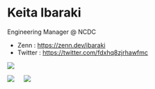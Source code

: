 # Keita Ibaraki

Engineering Manager @ NCDC 

- Zenn : https://zenn.dev/ibaraki
- Twitter : https://twitter.com/fdxhq8zjrhawfmc

![](http://github-profile-summary-cards.vercel.app/api/cards/profile-details?username=k-ibaraki&theme=tokyonight)

![](http://github-profile-summary-cards.vercel.app/api/cards/stats?username=k-ibaraki&theme=tokyonight) &emsp; ![](http://github-profile-summary-cards.vercel.app/api/cards/most-commit-language?username=k-ibaraki&theme=tokyonight)
